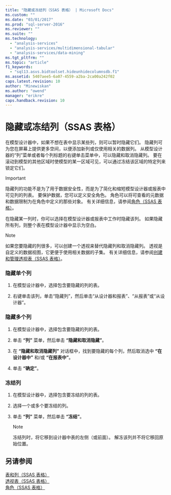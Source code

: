 ```yaml
---
title: "隐藏或冻结列（SSAS 表格） | Microsoft Docs"
ms.custom: ""
ms.date: "03/01/2017"
ms.prod: "sql-server-2016"
ms.reviewer: ""
ms.suite: ""
ms.technology: 
  - "analysis-services"
  - "analysis-services/multidimensional-tabular"
  - "analysis-services/data-mining"
ms.tgt_pltfrm: ""
ms.topic: "article"
f1_keywords: 
  - "sql13.asvs.bidtoolset.hideunhidecolumnsdb.f1"
ms.assetid: 5407aee5-6a07-4559-a2ba-2ca00a242f02
caps.latest.revision: 10
author: "Minewiskan"
ms.author: "owend"
manager: "erikre"
caps.handback.revision: 10
---
```

# 隐藏或冻结列（SSAS 表格）
  在模型设计器中，如果不想在表中显示某些列，则可以暂时隐藏它们。 隐藏列可为您在屏幕上提供更多空间，以便添加新列或仅使用相关的数据列。 从模型设计器的“列”菜单或者每个列标题的右键单击菜单中，可以隐藏和取消隐藏列。 要在滚动到模型的其他区域时使模型的某一区域可见，可以通过冻结该区域的特定列来锁定它们。  
  
> [!IMPORTANT]  
>  隐藏列的功能不是为了用于数据安全性，而是为了简化和缩短模型设计器或报表中可见列的列表。 要保护数据，您可以定义安全角色。 角色可以将可查看的元数据和数据限制为在角色中定义的那些对象。 有关详细信息，请参阅[角色（SSAS 表格）](../../analysis-services/tabular-models/roles-ssas-tabular.md)。  
  
 在隐藏某一列时，你可以选择在模型设计器或报表中工作时隐藏该列。 如果隐藏所有列，则整个表在模型设计器中显示为空白。  
  
> [!NOTE]  
>  如果您要隐藏的列很多，可以创建一个透视来替代隐藏列和取消隐藏列。 透视是自定义的数据视图，它更便于使用相关数据的子集。 有关详细信息，请参阅[创建和管理透视表（SSAS 表格）](../../analysis-services/tabular-models/create-and-manage-perspectives-ssas-tabular.md)。  
  
### 隐藏单个列  
  
1.  在模型设计器中，选择包含要隐藏的列的表。  
  
2.  右键单击该列，单击“隐藏列”，然后单击“从设计器和报表”、“从报表”或“从设计器”。  
  
### 隐藏多个列  
  
1.  在模型设计器中，选择包含要隐藏的列的表。  
  
2.  单击 **“列”** 菜单，然后单击 **“隐藏和取消隐藏”**。  
  
3.  在 **“隐藏和取消隐藏列”** 对话框中，找到要隐藏的每个列，然后取消选中 **“在设计器中”** 和/或 **“在报表中”**。  
  
4.  单击 **“确定”**。  
  
### 冻结列  
  
1.  在模型设计器中，选择包含要冻结的列的表。  
  
2.  选择一个或多个要冻结的列。  
  
3.  单击 **“列”** 菜单，然后单击 **“冻结”**。  
  
    > [!NOTE]  
    >  冻结列时，将它移到设计器中表的左侧（或前面）。 解冻该列并不将它移回原始位置。  
  
## 另请参阅  
 [表和列（SSAS 表格）](../../analysis-services/tabular-models/tables-and-columns-ssas-tabular.md)   
 [透视表（SSAS 表格）](../../analysis-services/tabular-models/perspectives-ssas-tabular.md)   
 [角色（SSAS 表格）](../../analysis-services/tabular-models/roles-ssas-tabular.md)  
  
  